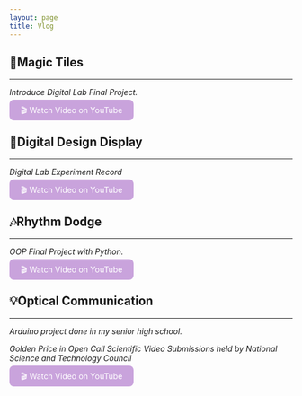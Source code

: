 ```yaml
---
layout: page
title: Vlog
---
```


## 🎼**Magic Tiles**
---

*Introduce Digital Lab Final Project.*

<a href="https://www.youtube.com/watch?v=kPIswF3JSU8" target="_blank" style="padding: 10px 20px; background-color: #c9a3dcff; color: white; text-decoration: none; border-radius: 8px;">
  🎬 Watch Video on YouTube
</a>

## 🔧**Digital Design Display**
---

*Digital Lab Experiment Record*

<a href="https://www.youtube.com/playlist?list=PLTziOt9Fys0vLCG7TpVdrMkiWWvZKkALs" target="_blank" style="padding: 10px 20px; background-color: #c9a3dcff; color: white; text-decoration: none; border-radius: 8px;">
  🎬 Watch Video on YouTube
</a>

## 🎶**Rhythm Dodge**
---

*OOP Final Project with Python.*

<a href="https://youtu.be/Hs4Y7Y34i3U" target="_blank" style="padding: 10px 20px; background-color: #c9a3dcff; color: white; text-decoration: none; border-radius: 8px;">
  🎬 Watch Video on YouTube
</a>

## 💡**Optical Communication**
---

*Arduino project done in my senior high school.*

*Golden Price in Open Call Scientific Video Submissions held by National Science and Technology Council*

<a href="https://youtu.be/68nFNJQC-70" target="_blank" style="padding: 10px 20px; background-color: #c9a3dcff; color: white; text-decoration: none; border-radius: 8px;">
  🎬 Watch Video on YouTube
</a>